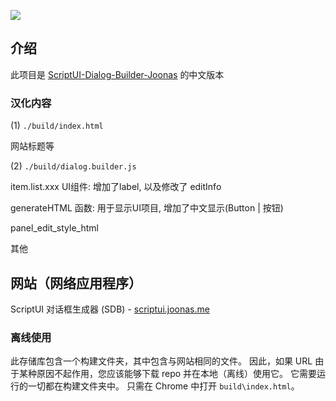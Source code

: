 [![](https://github.com/joonaspaakko/ScriptUI-Dialog-Builder-Joonas/blob/master/source/wiki-images/github-cover.png?raw=true)](https://scriptui.joonas.me)

## 介绍

此项目是 [ScriptUI-Dialog-Builder-Joonas](https://github.com/joonaspaakko/ScriptUI-Dialog-Builder-Joonas) 的中文版本

### 汉化内容

(1) `./build/index.html`

网站标题等

(2) `./build/dialog.builder.js`

item.list.xxx UI组件: 增加了label, 以及修改了 editInfo

generateHTML 函数: 用于显示UI项目, 增加了中文显示(Button | 按钮)

panel_edit_style_html

其他

## 网站（网络应用程序）

ScriptUI 对话框生成器 (SDB) - [scriptui.joonas.me](https://scriptui.joonas.me)

### 离线使用

此存储库包含一个构建文件夹，其中包含与网站相同的文件。 因此，如果 URL 由于某种原因不起作用，您应该能够下载 repo 并在本地（离线）使用它。 它需要运行的一切都在构建文件夹中。 只需在 Chrome 中打开 `build\index.html`。
